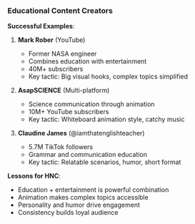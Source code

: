 ### Educational Content Creators

**Successful Examples**:

1. **Mark Rober** (YouTube)
   - Former NASA engineer
   - Combines education with entertainment
   - 40M+ subscribers
   - Key tactic: Big visual hooks, complex topics simplified

2. **AsapSCIENCE** (Multi-platform)
   - Science communication through animation
   - 10M+ YouTube subscribers
   - Key tactic: Whiteboard animation style, catchy music

3. **Claudine James** (@iamthatenglishteacher)
   - 5.7M TikTok followers
   - Grammar and communication education
   - Key tactic: Relatable scenarios, humor, short format

**Lessons for HNC**:

- Education + entertainment is powerful combination
- Animation makes complex topics accessible
- Personality and humor drive engagement
- Consistency builds loyal audience
